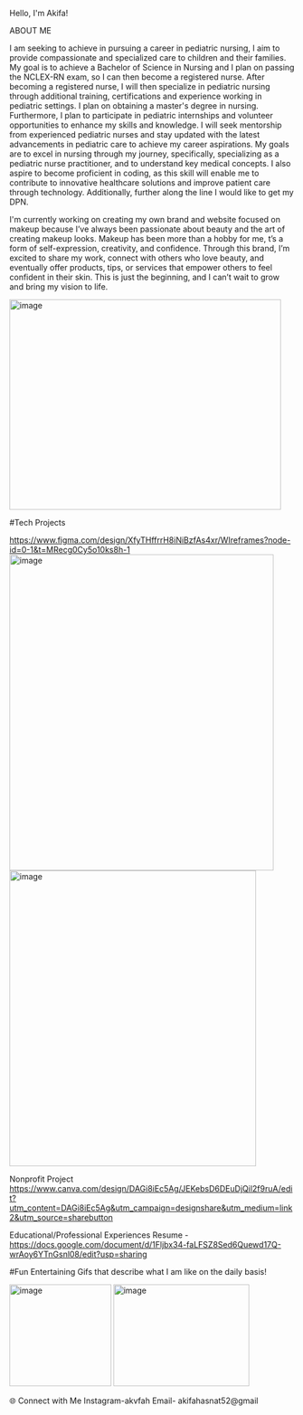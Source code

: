 Hello, I'm Akifa!



ABOUT ME

I am seeking to achieve in pursuing a career in pediatric nursing, I aim to provide compassionate and specialized care to children and their families. My goal is to achieve a Bachelor of Science in Nursing and I plan on passing the NCLEX-RN  exam, so I can then become a registered nurse. After becoming a registered nurse, I will then specialize in pediatric nursing through additional training, certifications and experience working in pediatric settings. I plan on obtaining a master's degree in nursing. Furthermore, I plan to participate in  pediatric internships and volunteer opportunities to enhance my skills and knowledge. I will seek mentorship from experienced pediatric nurses and stay updated with the latest advancements in pediatric care to achieve my career aspirations. My goals are to excel in nursing through my journey, specifically, specializing as a pediatric nurse practitioner, and to understand key medical concepts. I also aspire to become proficient in coding, as this skill will enable me to contribute to innovative healthcare solutions and improve patient care through technology. Additionally, further along the line I would like to get my DPN. 

 I'm currently working on creating my own brand and website focused on makeup because I’ve always been passionate about beauty and the art of creating makeup looks. Makeup has been more than a hobby for me, t’s a form of self-expression, creativity, and confidence. Through this brand, I’m excited to share my work, connect with others who love beauty, and eventually offer products, tips, or services that empower others to feel confident in their skin. This is just the beginning, and I can’t wait to grow and bring my vision to life.

<img width="480" height="372" alt="image" src="https://github.com/user-attachments/assets/c36b801c-da2a-4318-bf7c-139587255c5e" />


 
 #Tech Projects
 
 https://www.figma.com/design/XfyTHffrrH8iNiBzfAs4xr/WIreframes?node-id=0-1&t=MRecg0Cy5o10ks8h-1
 <img width="467" height="559" alt="image" src="https://github.com/user-attachments/assets/0c98244c-a429-4912-8797-a680c850993c" />
<img width="436" height="523" alt="image" src="https://github.com/user-attachments/assets/3836c566-1195-4afb-82a9-eaa6964a418e" />


Nonprofit Project 
https://www.canva.com/design/DAGi8iEc5Ag/JEKebsD6DEuDjQil2f9ruA/edit?utm_content=DAGi8iEc5Ag&utm_campaign=designshare&utm_medium=link2&utm_source=sharebutton

  Educational/Professional Experiences
  Resume -
    https://docs.google.com/document/d/1Fljbx34-faLFSZ8Sed6Quewd17Q-wrAoy6YTnGsnl08/edit?usp=sharing

 
  
  #Fun Entertaining Gifs that describe what I am like on the daily basis!
 
  
  <img width="180" height="180" alt="image" src="https://github.com/user-attachments/assets/f54a3e7c-4d94-45fa-8fe9-e1a30200b041" />
<img width="240" height="180" alt="image" src="https://github.com/user-attachments/assets/f620e6c2-5d62-4beb-b765-a48c42cfa799" />


🌐 Connect with Me
Instagram-akvfah
Email- akifahasnat52@gmail 

